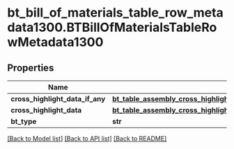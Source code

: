 # bt_bill_of_materials_table_row_metadata1300.BTBillOfMaterialsTableRowMetadata1300

## Properties
Name | Type | Description | Notes
------------ | ------------- | ------------- | -------------
**cross_highlight_data_if_any** | [**bt_table_assembly_cross_highlight_data2675.BTTableAssemblyCrossHighlightData2675**](BTTableAssemblyCrossHighlightData2675.md) |  | [optional] 
**cross_highlight_data** | [**bt_table_assembly_cross_highlight_data2675.BTTableAssemblyCrossHighlightData2675**](BTTableAssemblyCrossHighlightData2675.md) |  | [optional] 
**bt_type** | **str** |  | [optional] 

[[Back to Model list]](../README.md#documentation-for-models) [[Back to API list]](../README.md#documentation-for-api-endpoints) [[Back to README]](../README.md)


